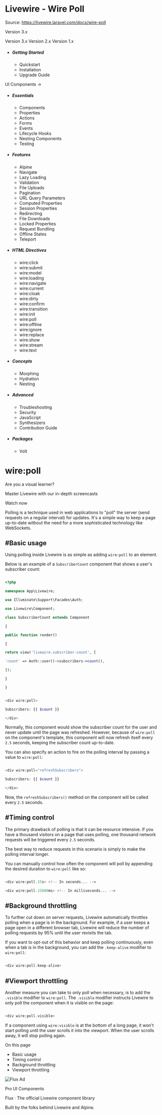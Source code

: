 # Livewire - Wire Poll

Source: https://livewire.laravel.com/docs/wire-poll

Version 3.x

Version 3.x
Version 2.x
Version 1.x

* ##### Getting Started

  + Quickstart
  + Installation
  + Upgrade Guide

UI Components →

* ##### Essentials

  + Components
  + Properties
  + Actions
  + Forms
  + Events
  + Lifecycle Hooks
  + Nesting Components
  + Testing
* ##### Features

  + Alpine
  + Navigate
  + Lazy Loading
  + Validation
  + File Uploads
  + Pagination
  + URL Query Parameters
  + Computed Properties
  + Session Properties
  + Redirecting
  + File Downloads
  + Locked Properties
  + Request Bundling
  + Offline States
  + Teleport
* ##### HTML Directives

  + wire:click
  + wire:submit
  + wire:model
  + wire:loading
  + wire:navigate
  + wire:current
  + wire:cloak
  + wire:dirty
  + wire:confirm
  + wire:transition
  + wire:init
  + wire:poll
  + wire:offline
  + wire:ignore
  + wire:replace
  + wire:show
  + wire:stream
  + wire:text
* ##### Concepts

  + Morphing
  + Hydration
  + Nesting
* ##### Advanced

  + Troubleshooting
  + Security
  + JavaScript
  + Synthesizers
  + Contribution Guide
* ##### Packages

  + Volt

wire:poll
=========

Are you a visual learner?

Master Livewire with our in-depth screencasts

Watch now

Polling is a technique used in web applications to "poll" the server (send requests on a regular interval) for updates. It's a simple way to keep a page up-to-date without the need for a more sophisticated technology like WebSockets.

#Basic usage
------------

Using polling inside Livewire is as simple as adding `wire:poll` to an element.

Below is an example of a `SubscriberCount` component that shows a user's subscriber count:

```php

<?php

namespace App\Livewire;

use Illuminate\Support\Facades\Auth;

use Livewire\Component;

class SubscriberCount extends Component

{

public function render()

{

return view('livewire.subscriber-count', [

'count' => Auth::user()->subscribers->count(),

]);

}

}

```
```php

<div wire:poll>

Subscribers: {{ $count }}

</div>

```
Normally, this component would show the subscriber count for the user and never update until the page was refreshed. However, because of `wire:poll` on the component's template, this component will now refresh itself every `2.5` seconds, keeping the subscriber count up-to-date.

You can also specify an action to fire on the polling interval by passing a value to `wire:poll`:

```php

<div wire:poll="refreshSubscribers">

Subscribers: {{ $count }}

</div>

```
Now, the `refreshSubscribers()` method on the component will be called every `2.5` seconds.

#Timing control
---------------

The primary drawback of polling is that it can be resource intensive. If you have a thousand visitors on a page that uses polling, one thousand network requests will be triggered every `2.5` seconds.

The best way to reduce requests in this scenario is simply to make the polling interval longer.

You can manually control how often the component will poll by appending the desired duration to `wire:poll` like so:

```php

<div wire:poll.15s> <!-- In seconds... -->

<div wire:poll.15000ms> <!-- In milliseconds... -->

```
#Background throttling
----------------------

To further cut down on server requests, Livewire automatically throttles polling when a page is in the background. For example, if a user keeps a page open in a different browser tab, Livewire will reduce the number of polling requests by 95% until the user revisits the tab.

If you want to opt-out of this behavior and keep polling continuously, even when a tab is in the background, you can add the `.keep-alive` modifier to `wire:poll`:

```php

<div wire:poll.keep-alive>

```
#Viewport throttling
--------------------

Another measure you can take to only poll when necessary, is to add the `.visible` modifier to `wire:poll`. The `.visible` modifier instructs Livewire to only poll the component when it is visible on the page:

```php

<div wire:poll.visible>

```
If a component using `wire:visible` is at the bottom of a long page, it won't start polling until the user scrolls it into the viewport. When the user scrolls away, it will stop polling again.

On this page

* Basic usage
* Timing control
* Background throttling
* Viewport throttling

![Flux Ad](/images/flux_ad.jpg)

Pro UI Components

Flux · The official Livewire component library

Built by the folks behind Livewire and Alpine.